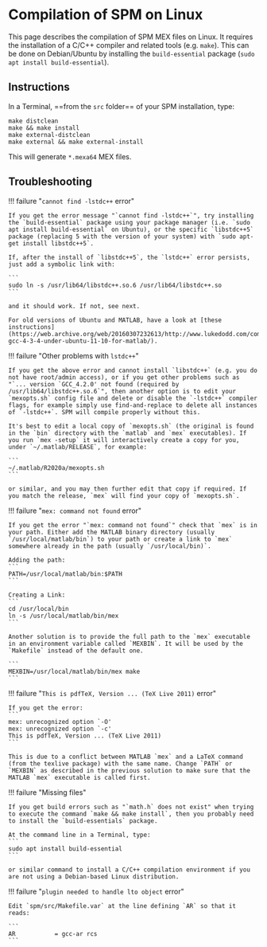 # Compilation of SPM on Linux

This page describes the compilation of SPM MEX files on Linux. It requires the installation of a C/C++ compiler and related tools (e.g. `make`). This can be done on Debian/Ubuntu by installing the `build-essential` package (`sudo apt install build-essential`).

## Instructions

In a Terminal, ==from the `src` folder== of your SPM installation, type:

```
make distclean
make && make install
make external-distclean
make external && make external-install
```

This will generate `*.mexa64` MEX files.

## Troubleshooting
    
!!! failure "`cannot find -lstdc++` error"

    If you get the error message "`cannot find -lstdc++`", try installing the `build-essential` package using your package manager (i.e. `sudo apt install build-essential` on Ubuntu), or the specific `libstdc++5` package (replacing 5 with the version of your system) with `sudo apt-get install libstdc++5`.

    If, after the install of `libstdc++5`, the `lstdc++` error persists, just add a symbolic link with:
    
    ```
    sudo ln -s /usr/lib64/libstdc++.so.6 /usr/lib64/libstdc++.so 
    ```

    and it should work. If not, see next.

    For old versions of Ubuntu and MATLAB, have a look at [these instructions](https://web.archive.org/web/20160307232613/http://www.lukedodd.com/compiling-gcc-4-3-4-under-ubuntu-11-10-for-matlab/).

!!! failure "Other problems with `lstdc++`"

    If you get the above error and cannot install `libstdc++` (e.g. you do not have root/admin access), or if you get other problems such as "`... version `GCC_4.2.0' not found (required by /usr/lib64/libstdc++.so.6`", then another option is to edit your `mexopts.sh` config file and delete or disable the `-lstdc++` compiler flags, for example simply use find-and-replace to delete all instances of `-lstdc++`. SPM will compile properly without this.

    It's best to edit a local copy of `mexopts.sh` (the original is found in the `bin` directory with the `matlab` and `mex` executables). If you run `mex -setup` it will interactively create a copy for you, under `~/.matlab/RELEASE`, for example:

    ```
    ~/.matlab/R2020a/mexopts.sh
    ```

    or similar, and you may then further edit that copy if required. If you match the release, `mex` will find your copy of `mexopts.sh`.

!!! failure "`mex: command not found` error"

    If you get the error "`mex: command not found`" check that `mex` is in your path. Either add the MATLAB binary directory (usually `/usr/local/matlab/bin`) to your path or create a link to `mex` somewhere already in the path (usually `/usr/local/bin)`.

    Adding the path:
    ```
    PATH=/usr/local/matlab/bin:$PATH
    ```

    Creating a Link:
    ```
    cd /usr/local/bin
    ln -s /usr/local/matlab/bin/mex
    ```

    Another solution is to provide the full path to the `mex` executable in an environment variable called `MEXBIN`. It will be used by the `Makefile` instead of the default one.

    ```
    MEXBIN=/usr/local/matlab/bin/mex make
    ```

!!! failure "`This is pdfTeX, Version ... (TeX Live 2011)` error"

    If you get the error:
    ```
    mex: unrecognized option `-O'
    mex: unrecognized option `-c'
    This is pdfTeX, Version ... (TeX Live 2011)
    ```

    This is due to a conflict between MATLAB `mex` and a LaTeX command (from the texlive package) with the same name. Change `PATH` or `MEXBIN` as described in the previous solution to make sure that the MATLAB `mex` executable is called first.

!!! failure "Missing files"

    If you get build errors such as "`math.h` does not exist" when trying to execute the command `make && make install`, then you probably need to install the `build-essentials` package. 
    
    At the command line in a Terminal, type:
    ```
    sudo apt install build-essential
    ```
    
    or similar command to install a C/C++ compilation environment if you are not using a Debian-based Linux distribution.

!!! failure "`plugin needed to handle lto object` error"

    Edit `spm/src/Makefile.var` at the line defining `AR` so that it reads:

    ```
    AR           = gcc-ar rcs
    ```
    